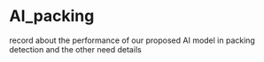 # AI_packing
record about the performance of our proposed AI model in packing detection and the other need details
